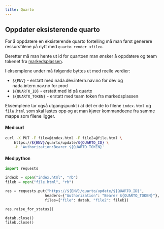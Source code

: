 ```yaml
---
title: Quarto
---
```


## Oppdater eksisterende quarto
For å oppdatere en eksisterende quarto fortelling må man først generere ressursfilene på nytt med `quarto render <file>`.

Deretter må man hente ut id for quartoen man ønsker å oppdatere og team tokenet fra [markedsplassen](https://data.intern.nav.no). 

I eksemplene under må følgende byttes ut med reelle verdier:

- `${ENV}` - erstatt med nada.dev.intern.nav.no for dev og nada.intern.nav.no for prod
- `${QUARTO_ID}` - erstatt med id på quarto
- `${QUARTO_TOKEN}` - erstatt med team token fra markedsplassen

Eksemplene tar også utgangspunkt i at det er de to filene `index.html` og `file.html` som skal lastes opp og at man kjører kommandoene fra samme mappe som filene ligger.

#### Med curl

```bash
curl -X PUT -F file=@index.html -F file2=@file.html \
    https://${ENV}/quarto/update/${QUARTO_ID} \
    -H 'Authorization:Bearer ${QUARTO_TOKEN}'
```

#### Med python
```python
import requests

indexb = open("index.html", "rb")
fileb = open("file.html", "rb")

res = requests.put("https://${ENV}/quarto/update/${QUARTO_ID}",
                  headers={"Authorization": "Bearer ${QUARTO_TOKEN}"},
                  files={"file": datab, "file2": fileb})

res.raise_for_status()

datab.close()
fileb.close()
```
